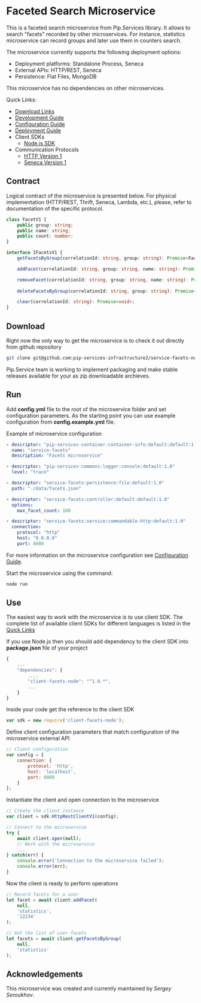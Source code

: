 # Faceted Search Microservice

This is a faceted search microservice from Pip.Services library. 
It allows to search "facets" recorded by other microservices.
For instance, statistics microservice can record groups and later use them in counters search.

The microservice currently supports the following deployment options:
* Deployment platforms: Standalone Process, Seneca
* External APIs: HTTP/REST, Seneca
* Persistence: Flat Files, MongoDB

This microservice has no dependencies on other microservices.

<a name="links"></a> Quick Links:

* [Download Links](doc/Downloads.md)
* [Development Guide](doc/Development.md)
* [Configuration Guide](doc/Configuration.md)
* [Deployment Guide](doc/Deployment.md)
* Client SDKs
  - [Node.js SDK](https://github.com/pip-services-infrastructure2/client-facets-node)
* Communication Protocols
  - [HTTP Version 1](doc/Htt[ProtocolV1.md)
  - [Seneca Version 1](doc/SenecaProtocolV1.md)

##  Contract

Logical contract of the microservice is presented below. For physical implementation (HTTP/REST, Thrift, Seneca, Lambda, etc.),
please, refer to documentation of the specific protocol.

```typescript
class FacetV1 {
    public group: string;
    public name: string;
    public count: number;
}

interface IFacetsV1 {
    getFacetsByGroup(correlationId: string, group: string): Promise<FacetV1>;

    addFacet(correlationId: string, group: string, name: string): Promise<FacetV1>;

    removeFacet(correlationId: string, group: string, name: string): Promise<FacetV1>;
    
    deleteFacetsByGroup(correlationId: string, group: string): Promise<void>;

    clear(correlationId: string): Promise<void>;
}
```

## Download

Right now the only way to get the microservice is to check it out directly from github repository
```bash
git clone git@github.com:pip-services-infrastructure2/service-facets-node.git
```

Pip.Service team is working to implement packaging and make stable releases available for your 
as zip downloadable archieves.

## Run

Add **config.yml** file to the root of the microservice folder and set configuration parameters.
As the starting point you can use example configuration from **config.example.yml** file. 

Example of microservice configuration
```yaml
- descriptor: "pip-services-container:container-info:default:default:1.0"
  name: "service-facets"
  description: "Facets microservice"

- descriptor: "pip-services-commons:logger:console:default:1.0"
  level: "trace"

- descriptor: "service-facets:persistence:file:default:1.0"
  path: "./data/facets.json"

- descriptor: "service-facets:controller:default:default:1.0"
  options:
    max_facet_count: 100

- descriptor: "service-facets:service:commandable-http:default:1.0"
  connection:
    protocol: "http"
    host: "0.0.0.0"
    port: 8080
```
 
For more information on the microservice configuration see [Configuration Guide](Configuration.md).

Start the microservice using the command:
```bash
node run
```

## Use

The easiest way to work with the microservice is to use client SDK. 
The complete list of available client SDKs for different languages is listed in the [Quick Links](#links)

If you use Node.js then you should add dependency to the client SDK into **package.json** file of your project
```javascript
{
    ...
    "dependencies": {
        ....
        "client-facets-node": "^1.0.*",
        ...
    }
}
```

Inside your code get the reference to the client SDK
```javascript
var sdk = new require('client-facets-node');
```

Define client configuration parameters that match configuration of the microservice external API
```javascript
// Client configuration
var config = {
    connection: {
        protocol: 'http',
        host: 'localhost', 
        port: 8080
    }
};
```

Instantiate the client and open connection to the microservice
```javascript
// Create the client instance
var client = sdk.HttpRestClientV1(config);

// Connect to the microservice
try {
    await client.open(null);
    // Work with the microservice
    ...
} catch(err) {
    console.error('Connection to the microservice failed');
    console.error(err);
}

```

Now the client is ready to perform operations
```javascript
// Record facets for a user
let facet = await client.addFacet(
    null,
    'statistics',
    '12234'
);
```

```javascript
// Get the list of user facets
let facets = await client.getFacetsByGroup(
    null,
    'statistics'
);
```    

## Acknowledgements

This microservice was created and currently maintained by *Sergey Seroukhov*.

